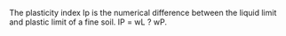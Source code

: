 The plasticity index Ip is the numerical difference between the liquid limit and plastic limit of a fine soil.  IP = wL ? wP.

